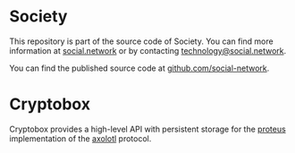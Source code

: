 # Society

This repository is part of the source code of Society. You can find more information at [social.network](https://social.network) or by contacting technology@social.network.

You can find the published source code at [github.com/social-network](https://github.com/social-network).

# Cryptobox

Cryptobox provides a high-level API with persistent storage for the
[proteus][2] implementation of the [axolotl][3] protocol.

[2]: https://github.com/social-network/proteus
[3]: https://github.com/trevp/axolotl/wiki
